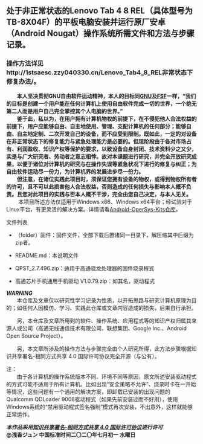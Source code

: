 ## 处于非正常状态的Lenovo Tab 4 8 REL（具体型号为TB-8X04F）的平板电脑安装并运行原厂安卓（Android Nougat）操作系统所需文件和方法与步骤记录。  
  
  ### 操作方法详见http://1stsaesc.zzy040330.cn/Lenovo_Tab4_8_REL非常状态下修复办法/。





　　**本人坚决贯彻GNU自由软件运动精神，本人的目标同[GNU](https://www.gnu.org/)及[FSF](https://www.fsf.org/)一样，“我们的目标是创建一个用户能在任何计算机上使用自由软件完成一切的世界，一个绝无第二人而是用户自己完全掌控其个人电脑的世界。”  
　　鉴于此，私以为，在用户拥有计算机物权的前提下，在不侵犯他人合法权益的前提下，用户应能够自由、自主地使用、管理、支配计算机的任何部分；能够自由、自主地定制、二次开发自己的设备，而不应受到限制。既如此，一定的对设备在非正常状态下的修复能力与紧急处理能力是必要的。但现阶段由于各对市场占有、利润盈收、知识产权等保护的要求，以致设备自身封闭、技术资料少之又少，实是与广大研究者、劳动者之意志相悖。故对本课题进行研究，并完全开放研究成果，以便于诸位对计算机的研究与在操作失误等紧急状况下进行的修复与纠正；为自由软件运动尽一份力，为计算机界的发展进步尽一份力。  
　　但注意，在诸位实践此项目时，须保证您拥有设备的物权，或得到物权所有者的许可，且不可以此损害他人合法权益，否则造成的任何损失与影响本人概不负责。且您对此项目的实践与否本人概不干涉，完全由您自己决定，与本人无关。**  
  　　
   本项目所述方法仅适用于Windows x86、Windows x64平台；经试验对于Linux平台，有更灵活的解决方案。详情请看[Android-OperSys-Kits仓库](https://github.com/JunASAKA/Android-OperSys-Kits/)。  
  

文件列表
* （folder）固件：固件文件，全部下载后置诸同一目录下，解压缩其中后缀为zip者。

* README.md：本说明文件
* QPST_2.7.496.zip：适用于高通骁龙处理器的固件烧录程式
* 高通芯片手机通用手机驱动 V1.0.79.zip：如其名，驱动程式
  

***WARNING***  
　　本仓库及文章仅以研究性学习记录为性质，以开拓思路与研究计算机原理为目的；如任何人因模仿、学习、实践此仓库或文章内容造成的损失，后果自行承担。  

　　另，本仓库及文章所用到的软件、操作系统、应用程式等的知识产权归属其来源人或公司（高通无线通信技术有限公司、联想集团、Google Inc.、Android Open Source Project）。  

　　另，本文章所涉及的操作方法与步骤完全由个人研究所得，此方法步骤根据知识共享署名-相同方式共享 4.0 国际许可协议完全开源（与公有）。  

注：  
　　由于各计算机的操作系统版本不同、环境不同等原因，原文所述安装驱动程式的方式可能不适用于所有计算机。比如出现“安全策略不允许”、烧录时卡在一开始等情况，这些问题有一个通用的解决方案，即卸载已安装的出现问题的Qualcomm QDLoader 9008驱动程式（如果先前安装过而不好用），使用Windows系统的“禁用驱动程式签名强制”模式再次安装，不出意外，这样就能够正常运作。

***本作品采用[知识共享署名-相同方式共享 4.0 国际许可协议](http://creativecommons.org/licenses/by-sa/4.0)进行许可***  
**@浅香ジュン 中国标准时间二〇二〇年七月初一 水曜日**
